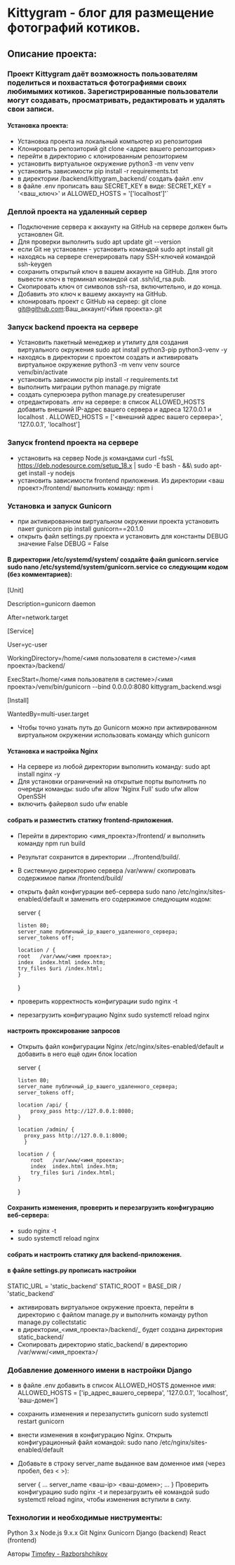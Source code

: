 # Kittygram - блог для размещение фотографий котиков.
## Описание проекта:
### Проект Kittygram даёт возможность пользователям поделиться и похвастаться фотографиями своих любимымих котиков. Зарегистрированные пользователи могут создавать, просматривать, редактировать и удалять свои записи.

#### Установка проекта:
- Установка проекта на локальный компьютер из репозитория
- Клонировать репозиторий git clone <адрес вашего репозитория>
- перейти в директорию с клонированным репозиторием
- установить виртуальное окружение python3 -m venv venv
- установить зависимости pip install -r requirements.txt
- в директории /backend/kittygram_backend/ создать файл .env
- в файле .env прописать ваш SECRET_KEY в виде: SECRET_KEY = '<ваш_ключ>' и ALLOWED_HOSTS = '['localhost']'`

### Деплой проекта на удаленный сервер

- Подключение сервера к аккаунту на GitHub на сервере должен быть установлен Git. 
- Для проверки выполнить sudo apt update git --version
- если Git не установлен - установить командой sudo apt install git
- находясь на сервере сгенерировать пару SSH-ключей командой ssh-keygen
- сохранить открытый ключ в вашем аккаунте на GitHub. Для этого вывести ключ в терминал командой cat .ssh/id_rsa.pub.
- Скопировать ключ от символов ssh-rsa, включительно, и до конца.
- Добавить это ключ к вашему аккаунту на GitHub.
- клонировать проект с GitHub на сервер: git clone git@github.com:Ваш_аккаунт/<Имя проекта>.git

### Запуск backend проекта на сервере

- Установить пакетный менеджер и утилиту для создания виртуального окружения sudo apt install python3-pip python3-venv -y
- находясь в директории с проектом создать и активировать виртуальное окружение python3 -m venv venv source venv/bin/activate
- установить зависимости pip install -r requirements.txt
- выполнить миграции python manage.py migrate
- создать суперюзера python manage.py createsuperuser
- отредактировать .env на сервере: в список ALLOWED_HOSTS добавить внешний IP-адрес вашего сервера и адреса 127.0.0.1 и localhost . ALLOWED_HOSTS = ['<внешний адрес вашего сервера>', '127.0.0.1', 'localhost']

### Запуск frontend проекта на сервере
- установить на сервер Node.js командами curl -fsSL https://deb.nodesource.com/setup_18.x | sudo -E bash - &&\ sudo apt-get install -y nodejs
- установить зависимости frontend приложения. Из директории <ваш проект>/frontend/ выполнить команду: npm i

### Установка и запуск Gunicorn
- при активированном виртуальном окружении проекта установить пакет gunicorn pip install gunicorn==20.1.0
- открыть файл settings.py проекта и установить для константы DEBUG значение False DEBUG = False

#### В директории /etc/systemd/system/ создайте файл gunicorn.service sudo nano /etc/systemd/system/gunicorn.service со следующим кодом (без комментариев):

  [Unit]

  Description=gunicorn daemon

  After=network.target

  [Service]

  User=yc-user

  WorkingDirectory=/home/<имя пользователя в системе>/<имя проекта>/backend/

  ExecStart=/home/<имя пользователя в системе>/<имя проекта>/venv/bin/gunicorn --bind 0.0.0.0:8080 kittygram_backend.wsgi

  [Install]

  WantedBy=multi-user.target

- Чтобы точно узнать путь до Gunicorn можно при активированном виртуальном окружении использовать команду which gunicorn

#### Установка и настройка Nginx

- На сервере из любой директории выполнить команду: sudo apt install nginx -y
- Для установки ограничений на открытые порты выполнить по очереди команды: sudo ufw allow 'Nginx Full' sudo ufw allow OpenSSH
- включить файервол sudo ufw enable

#### собрать и разместить статику frontend-приложения.
- Перейти в директорию <имя_проекта>/frontend/ и выполнить команду npm run build
- Результат сохранится в директории .../frontend/build/.
- В системную директорию сервера /var/www/ скопировать содержимое папки /frontend/build/
- открыть файл конфигурации веб-сервера sudo nano /etc/nginx/sites-enabled/default и заменить его содержимое следующим кодом:

  server {

      listen 80;
      server_name публичный_ip_вашего_удаленного_сервера;
      server_tokens off;
  
      location / {
      root   /var/www/<имя проекта>;
      index  index.html index.htm;
      try_files $uri /index.html;
      }

  }
- проверить корректность конфигурации sudo nginx -t
- перезагрузить конфигурацию Nginx sudo systemctl reload nginx 
#### настроить проксирование запросов
- Открыть файл конфигурации Nginx /etc/nginx/sites-enabled/default и добавить в него ещё один блок location

  server {

      listen 80;
      server_name публичный_ip_вашего_удаленного_сервера;
      server_tokens off;

      location /api/ {
          proxy_pass http://127.0.0.1:8080;
      }
      
      location /admin/ {
  	    proxy_pass http://127.0.0.1:8000;
  		}
  	
      location / {
          root   /var/www/<имя_проекта>;
          index  index.html index.htm;
          try_files $uri /index.html;
      }

  }
#### Сохранить изменения, проверить и перезагрузить конфигурацию веб-сервера:

  - sudo nginx -t
  - sudo systemctl reload nginx
#### собрать и настроить статику для backend-приложения.
#### в файле settings.py прописать настройки

  STATIC_URL = 'static_backend'
  STATIC_ROOT = BASE_DIR / 'static_backend'

- активировать виртуальное окружение проекта, перейти в директорию с файлом manage.py и выполнить команду python manage.py collectstatic
- в директории_<имя_проекта>/backend/_ будет создана директория static_backend/
- Скопировать директорию static_backend/ в директорию /var/www/<имя_проекта>/

### Добавление доменного имени в настройки Django
- в файле .env добавить в список ALLOWED_HOSTS доменное имя: ALLOWED_HOSTS = ['ip_адрес_вашего_сервера', '127.0.0.1', 'localhost', 'ваш-домен']
- сохранить изменения и перезапустить gunicorn sudo systemctl restart gunicorn
- внести изменения в конфигурацию Nginx. Открыть конфигурационный файл командой: sudo nano /etc/nginx/sites-enabled/default
- Добавьте в строку server_name выданное вам доменное имя (через пробел, без < >):

  server {
  ...
      server_name <ваш-ip> <ваш-домен>;
  ...
  }
Проверить конфигурацию sudo nginx -t и перезагрузить её командой sudo systemctl reload nginx, чтобы изменения вступили в силу.

### Технологии и необходимые ниструменты:
Python 3.x
Node.js 9.x.x
Git
Nginx
Gunicorn
Django (backend)
React (frontend)

Авторы
[Timofey - Razborshchikov](https://github.com/Timofey3085)
